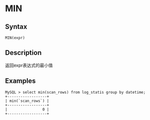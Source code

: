 # MIN

## Syntax

`MIN(expr)`

## Description

返回expr表达式的最小值

## Examples
```
MySQL > select min(scan_rows) from log_statis group by datetime;
+------------------+
| min(`scan_rows`) |
+------------------+
|                0 |
+------------------+
```
